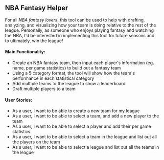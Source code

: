 <h2> NBA Fantasy Helper </h2>

For all *NBA fantasy lovers*, this tool can be used to help with drafting, analyzing, and visualizing how your team is doing relative to the rest of the league. 
Personally, as someone who enjoys playing fantasy and watching the NBA, I'd be interested in implementing this tool for future seasons and to ultimately, win the league!

#### Main Functionality:
- Create an NBA fantasy team, then input each player's information (eg. name, per game statistics) to build out a fantasy team
- Using a 5 category format, the tool will show how the team's performance in each statistical category
- Add multiple teams to the league to show a leaderboard
- Draft multiple players to a team

#### User Stories: 
- As a user, I want to be able to create a new team for my league
- As a user, I want to be able to select a team, and add a new player to the team
- As a user, I want to be able to select a player and add their per game statistics
- As a user, I want to be able to select a team in the league and list out all the players on the team
- As a user, I want to be able to select a league and list out all the teams in the league
